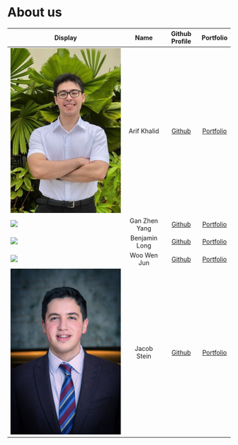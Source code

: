 # About us

| Display                                             |     Name      |              Github Profile               |             Portfolio             |
| --------------------------------------------------- | :-----------: | :---------------------------------------: | :-------------------------------: |
| ![](images/Arif-Photo.jpg)                          |  Arif Khalid  | [Github](https://github.com/arif-khalid)  | [Portfolio](team/arif-khalid.md)  |
| ![](https://via.placeholder.com/100.png?text=Photo) | Gan Zhen Yang |       [Github](https://github.com/)       | [Portfolio](docs/team/johndoe.md) |
| ![](https://via.placeholder.com/100.png?text=Photo) | Benjamin Long |       [Github](https://github.com/)       | [Portfolio](docs/team/johndoe.md) |
| ![](https://via.placeholder.com/100.png?text=Photo) |  Woo Wen Jun  |       [Github](https://github.com/)       | [Portfolio](docs/team/johndoe.md) |
| ![](images/Jacob-Stein.jpg)                         |  Jacob Stein  | [Github](https://github.com/jacob-stein1) | [Portfolio](team/jacob-stein1.md) |
